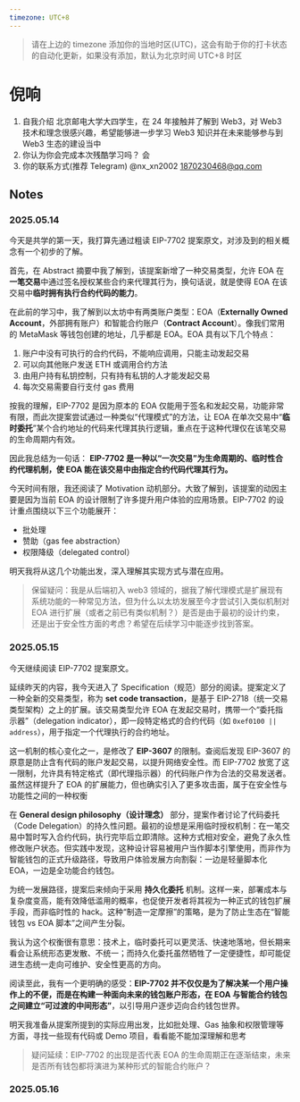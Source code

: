 ```yaml
---
timezone: UTC+8
---
```


> 请在上边的 timezone 添加你的当地时区(UTC)，这会有助于你的打卡状态的自动化更新，如果没有添加，默认为北京时间 UTC+8 时区


# 倪响

1. 自我介绍 北京邮电大学大四学生，在 24 年接触并了解到 Web3，对 Web3 技术和理念很感兴趣，希望能够进一步学习 Web3 知识并在未来能够参与到 Web3 生态的建设当中
2. 你认为你会完成本次残酷学习吗？ 会
3. 你的联系方式(推荐 Telegram) @nx_xn2002   1870230468@qq.com

## Notes

<!-- Content_START -->

### 2025.05.14

今天是共学的第一天，我打算先通过粗读 EIP-7702 提案原文，对涉及到的相关概念有一个初步的了解。

首先，在 Abstract 摘要中我了解到，该提案新增了一种交易类型，允许 EOA 在**一笔交易**中通过签名授权某些合约来代理其行为，换句话说，就是使得 EOA 在该交易中**临时拥有执行合约代码的能力**。

在此前的学习中，我了解到以太坊中有两类账户类型：EOA（**Externally Owned Account**，外部拥有账户）和智能合约账户（**Contract Account**）。像我们常用的 MetaMask 等钱包创建的地址，几乎都是 EOA。EOA 具有以下几个特点：

1. 账户中没有可执行的合约代码，不能响应调用，只能主动发起交易
2. 可以向其他账户发送 ETH 或调用合约方法
3. 由用户持有私钥控制，只有持有私钥的人才能发起交易
4. 每次交易需要自行支付 gas 费用

按我的理解，EIP-7702 是因为原本的 EOA 仅能用于签名和发起交易，功能非常有限，而此次提案尝试通过一种类似“代理模式”的方法，让 EOA 在单次交易中“**临时委托**”某个合约地址的代码来代理其执行逻辑，重点在于这种代理仅在该笔交易的生命周期内有效。

因此我总结为一句话：
 **EIP-7702 是一种以“一次交易”为生命周期的、临时性合约代理机制，使 EOA 能在该交易中由指定合约代码代理其行为。**

今天时间有限，我还阅读了 Motivation 动机部分。大致了解到，该提案的动因主要是因为当前 EOA 的设计限制了许多提升用户体验的应用场景。EIP-7702 的设计重点围绕以下三个功能展开：

- 批处理
- 赞助（gas fee abstraction）
- 权限降级（delegated control）

明天我将从这几个功能出发，深入理解其实现方式与潜在应用。

> 保留疑问：我是从后端初入 web3 领域的，据我了解代理模式是扩展现有系统功能的一种常见方法，但为什么以太坊发展至今才尝试引入类似机制对 EOA 进行扩展（或者之前已有类似机制？）是否是由于最初的设计约束，还是出于安全性方面的考虑？希望在后续学习中能逐步找到答案。

### 2025.05.15

今天继续阅读 EIP-7702 提案原文。

延续昨天的内容，我今天进入了 Specification（规范）部分的阅读。提案定义了一种全新的交易类型，称为 **set code transaction**，是基于 EIP-2718（统一交易类型架构）之上的扩展。该交易类型允许 EOA 在发起交易时，携带一个“委托指示器”（delegation indicator），即一段特定格式的合约代码（如 `0xef0100 || address`），用于指定一个代理执行的合约地址。

这一机制的核心变化之一，是修改了 **EIP-3607** 的限制。查阅后发现 EIP-3607 的原意是防止含有代码的账户发起交易，以提升网络安全性。而 EIP-7702 放宽了这一限制，允许具有特定格式（即代理指示器）的代码账户作为合法的交易发送者。虽然这样提升了 EOA 的扩展能力，但也确实引入了更多攻击面，属于在安全性与功能性之间的一种权衡

在 **General design philosophy（设计理念）** 部分，提案作者讨论了代码委托（Code Delegation）的持久性问题。最初的设想是采用临时授权机制：在一笔交易中暂时写入合约代码，执行完毕后立即清除。这种方式相对安全，避免了永久性修改账户状态。但实践中发现，这种设计容易被用户当作脚本引擎使用，而非作为智能钱包的正式升级路径，导致用户体验发展方向割裂：一边是轻量脚本化 EOA，一边是全功能合约钱包。

为统一发展路径，提案后来倾向于采用 **持久化委托** 机制。这样一来，部署成本与复杂度变高，能有效降低滥用的概率，也促使开发者将其视为一种正式的钱包扩展手段，而非临时性的 hack。这种“制造一定摩擦”的策略，是为了防止生态在“智能钱包 vs EOA 脚本”之间产生分裂。

我认为这个权衡很有意思：技术上，临时委托可以更灵活、快速地落地，但长期来看会让系统形态更发散、不统一；而持久化委托虽然牺牲了一定便捷性，却可能促进生态统一走向可维护、安全性更高的方向。

阅读至此，我有一个更明确的感受：**EIP-7702 并不仅仅是为了解决某一个用户操作上的不便，而是在构建一种面向未来的钱包账户形态，在 EOA 与智能合约钱包之间建立“可过渡的中间形态”**，以引导用户逐步迈向合约钱包世界。

明天我准备从提案所提到的实际应用出发，比如批处理、Gas 抽象和权限管理等方面，寻找一些现有代码或 Demo 项目，看看能不能加深理解和思考

> 疑问延续：EIP-7702 的出现是否代表 EOA 的生命周期正在逐渐结束，未来是否所有钱包都将演进为某种形式的智能合约账户？

### 2025.05.16

<!-- Content_END -->
